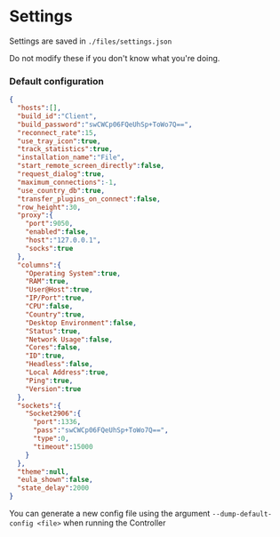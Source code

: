 # Settings

Settings are saved in ```./files/settings.json```

Do not modify these if you don't know what you're doing.


### Default configuration

```json
{
  "hosts":[],
  "build_id":"Client",
  "build_password":"swCWCp06FQeUhSp+ToWo7Q==",
  "reconnect_rate":15,
  "use_tray_icon":true,
  "track_statistics":true,
  "installation_name":"File",
  "start_remote_screen_directly":false,
  "request_dialog":true,
  "maximum_connections":-1,
  "use_country_db":true,
  "transfer_plugins_on_connect":false,
  "row_height":30,
  "proxy":{
    "port":9050,
    "enabled":false,
    "host":"127.0.0.1",
    "socks":true
  },
  "columns":{
    "Operating System":true,
    "RAM":true,
    "User@Host":true,
    "IP/Port":true,
    "CPU":false,
    "Country":true,
    "Desktop Environment":false,
    "Status":true,
    "Network Usage":false,
    "Cores":false,
    "ID":true,
    "Headless":false,
    "Local Address":true,
    "Ping":true,
    "Version":true
  },
  "sockets":{
    "Socket2906":{
      "port":1336,
      "pass":"swCWCp06FQeUhSp+ToWo7Q==",
      "type":0,
      "timeout":15000
    }
  },
  "theme":null,
  "eula_shown":false,
  "state_delay":2000
}
```

You can generate a new config file using the argument ```--dump-default-config <file>``` when running the Controller

